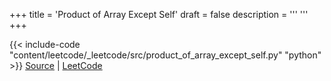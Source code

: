 +++
title = 'Product of Array Except Self'
draft = false
description =  '''
'''
+++

{{< include-code "content/leetcode/_leetcode/src/product_of_array_except_self.py" "python" >}}
[Source](https://github.com/grind-rip/leetcode/blob/master/src/product_of_array_except_self.py) | [LeetCode](https://leetcode.com/problems/product-of-array-except-self)
